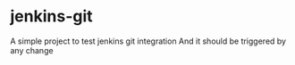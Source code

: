 # jenkins-git
A simple project to test jenkins git integration
And it should be triggered by any change





